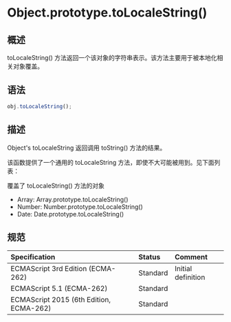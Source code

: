 # Object.prototype.toLocaleString()

## 概述

toLocaleString() 方法返回一个该对象的字符串表示。该方法主要用于被本地化相关对象覆盖。

## 语法

```javascript
obj.toLocaleString();
```

## 描述

Object's toLocaleString 返回调用 toString() 方法的结果。

该函数提供了一个通用的 toLocaleString 方法，即使不大可能被用到。见下面列表：

覆盖了 toLocaleString() 方法的对象

* Array: Array.prototype.toLocaleString()
* Number: Number.prototype.toLocaleString()
* Date: Date.prototype.toLocaleString()

## 规范

| Specification                           | Status   | Comment            |
|:----------------------------------------|:---------|:-------------------|
| ECMAScript 3rd Edition (ECMA-262)       | Standard | Initial definition |
| ECMAScript 5.1 (ECMA-262)               | Standard |                    |
| ECMAScript 2015 (6th Edition, ECMA-262) | Standard |                    |
